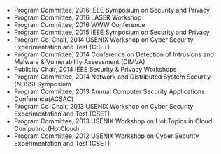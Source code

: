 * Program Committee, 2016 IEEE Symposium on Security and Privacy
* Program Committee, 2016 LASER Workshop
* Program Committee, 2016 WWW Conference
* Program Committee, 2015 IEEE Symposium on Security and Privacy
* Program Co-Chair, 2014 USENIX Workshop on Cyber Security Experimentation and Test (CSET)
* Program Committee, 2014 Conference on Detection of Intrusions and Malware & Vulnerability Assessment (DIMVA)
* Publicity Chair, 2014 IEEE Security & Privacy Workshops
* Program Committee, 2014 Network and Distributed System Security (NDSS) Symposium
* Program Committee, 2013 Annual Computer Security Applications Conference(ACSAC)
* Program Co-Chair, 2013 USENIX Workshop on Cyber Security Experimentation and Test (CSET)
* Program Committee, 2013 USENIX Workshop on Hot Topics in Cloud Computing (HotCloud)
* Program Committee, 2012 USENIX Workshop on Cyber Security Experimentation and Test (CSET)
